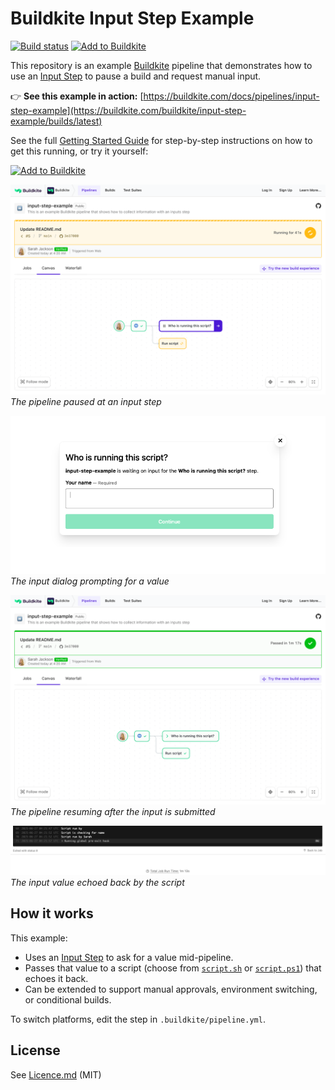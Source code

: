 # Buildkite Input Step Example

[![Build status](https://badge.buildkite.com/a947f64837044296a1ea4394819872e0544a4647a3400e6634.svg?branch=main)](https://buildkite.com/buildkite/input-step-example)
[![Add to Buildkite](https://img.shields.io/badge/Add%20to%20Buildkite-14CC80)](https://buildkite.com/new)

This repository is an example [Buildkite](https://buildkite.com/) pipeline that demonstrates how to use an [Input Step](https://buildkite.com/docs/pipelines/configure/step-types/input-step) to pause a build and request manual input.

👉 **See this example in action:** [https://buildkite.com/docs/pipelines/input-step-example](https://buildkite.com/buildkite/input-step-example/builds/latest)

See the full [Getting Started Guide](https://buildkite.com/docs/guides/getting-started) for step-by-step instructions on how to get this running, or try it yourself:

[![Add to Buildkite](https://buildkite.com/button.svg)](https://buildkite.com/new)

<p align="left">
  <img src=".buildkite/screenshot-1.png" alt="Input step screenshot" width="600" />
  <br>
  <em>The pipeline paused at an input step</em>
</p>

<p align="left">
  <img src=".buildkite/screenshot-2.png" alt="Popup dialog for input" width="600" />
  <br>
  <em>The input dialog prompting for a value</em>
</p>

<p align="left">
  <img src=".buildkite/screenshot-3.png" alt="Build after input submission" width="600" />
  <br>
  <em>The pipeline resuming after the input is submitted</em>
</p>

<p align="left">
  <img src=".buildkite/screenshot-4.png" alt="Script output using input" width="600" />
  <br>
  <em>The input value echoed back by the script</em>
</p>

<!-- docs:start -->

## How it works

This example:
- Uses an [Input Step](https://buildkite.com/docs/pipelines/input-step) to ask for a value mid-pipeline.
- Passes that value to a script (choose from [`script.sh`](script.sh) or [`script.ps1`](script.ps1)) that echoes it back.
- Can be extended to support manual approvals, environment switching, or conditional builds.

To switch platforms, edit the step in `.buildkite/pipeline.yml`.

<!-- docs:end -->

## License

See [Licence.md](Licence.md) (MIT)

